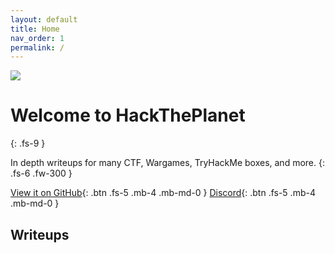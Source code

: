 ```yaml
---
layout: default
title: Home
nav_order: 1
permalink: /
---
```

![](https://i.imgur.com/GedTeTQ.png?4) 

# Welcome to HackThePlanet
{: .fs-9 }

In depth writeups for many CTF, Wargames, TryHackMe boxes, and more. 
{: .fs-6 .fw-300 }

[View it on GitHub](https://github.com/TWinston-66/HackThePlanet){: .btn .fs-5 .mb-4 .mb-md-0 }           [Discord](https://discord.gg/BpJMKG5aRP){: .btn .fs-5 .mb-4 .mb-md-0 }

## Writeups
